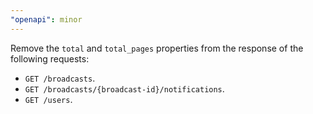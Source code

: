 ```yaml
---
"openapi": minor
---
```


Remove the `total` and `total_pages` properties from the response of the following requests:

- `GET /broadcasts`.
- `GET /broadcasts/{broadcast-id}/notifications`.
- `GET /users`.
